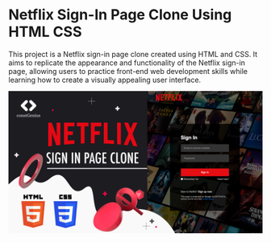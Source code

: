 # Netflix Sign-In Page Clone Using HTML CSS

This project is a Netflix sign-in page clone created using HTML and CSS. It aims to replicate the appearance and functionality of the Netflix sign-in page, allowing users to practice front-end web development skills while learning how to create a visually appealing user interface.

![Netflix Sign In Page Clone](Images/Netflix.png)